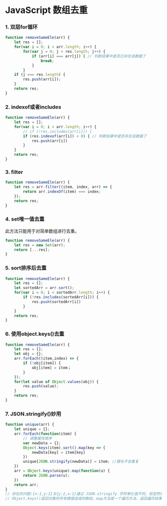 # JavaScript 数组去重

### 1. 双层for循环

```javascript
function removeSameEle(arr) {
	let res = [];
	for(var i = 0; i < arr.length; i++) {
		for(var j = 0; j < res.length; j++) {
			if (arr[i] === arr[j]) { // 判断结果中是否已存在该数据了
				break;
			}
		}
	if (j === res.length) {
		res.push(arr[i]);
	}
	return res;
}
```

### 2. indexof或者includes

```javascript
function removeSameEle(arr) {
	let res = [];
	for(var i = 0; i < arr.length; i++) {
		// if (!res.includes(arr[i])) {
		if (res.indexof(arr[i]) < 0) { // 判断结果中是否存在该数据了
			res.push(arr[i])
		}
	}
	return res;
}
```

### 3. filter

```javascript
function removeSameEle(arr) {
    let res = arr.filter((item, index, arr) => {
        return arr.indexOf(item) === index;
    });
    return res;
}
```

### 4. set唯一值去重

此方法只能用于对简单数组进行去重。

```javascript
function removeSameEle(arr) {
    let res = new Set(arr);
    return [...res];
}
```

### 5. sort排序后去重

```javascript
function removeSameEle(arr) {
    let res = [];
    let sortedArr = arr.sort();
    for(var i = 0; i < sortedArr.length; i++) {
		if (!res.includes(sortedArr[i])) {
			res.push(sortedArr[i])
		}
	}
    return res;
}
```

### 6. 使用object.keys()去重

```javascript
function removeSameEle(arr) {
    let res = [];
    let obj = {};
    arr.forEach((item,index) => {
        if (!obj[item]) {
            obj[item] = item；
        }
    });
    for(let value of Object.values(obj)) {
        res.push(value);
    }
    return res;
}
```

### 7. JSON.stringify()妙用

```javascript
function unique(arr) {
    let unique = {};
    arr.forEach(function(item) {
        // 调整属性顺序
        var newData = {};
        Object.keys(item).sort().map(key => {
            newData[key] = item[key]
    	})
        unique[JSON.stringify(newData)] = item; //键名不会重复
    })
	arr = Object.keys(unique).map(function(u) {
        return JSON.parse(u);
    })
    return arr;
}
// 存在的问题:{x:1,y:2}与{y:2,x:1}通过 JSON.stringify 字符串化值不同，但显然他们是重复的对象。看起来只要把里面的属性排序一下
// Object.keys()返回对象的所有键值组成的数组，map方法是一个遍历方法，返回遍历结果组成的数组.将unique对象的键名还原成对象数组
```



